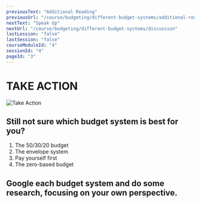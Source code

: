 ```yaml
---
previousText: "Additional Reading"
previousUrl: "/course/budgeting/different-budget-systems/additional-reading"
nextText: "Speak Up"
nextUrl: "/course/budgeting/different-budget-systems/discussion"
lastLession: "false"
lastSession: "false"
courseModuleId: "4"
sessionId: "4"
pageId: "3"
---
```



# TAKE ACTION
![Take Action](/assets/img/take-action.jpg)

## Still not sure which budget system is best for you?  

1. The 50/30/20 budget
2. The envelope system
3. Pay yourself first
4. The zero-based budget

## Google each budget system and do some research, focusing on your own perspective.
